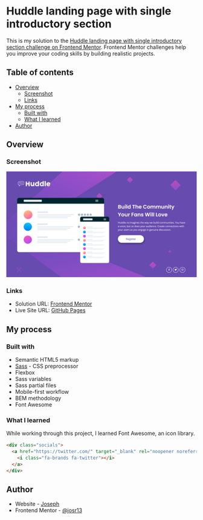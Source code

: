 # Huddle landing page with single introductory section

This is my solution to the [Huddle landing page with single introductory section challenge on Frontend Mentor](https://www.frontendmentor.io/challenges/huddle-landing-page-with-a-single-introductory-section-B_2Wvxgi0). Frontend Mentor challenges help you improve your coding skills by building realistic projects. 

## Table of contents

- [Overview](#overview)
  - [Screenshot](#screenshot)
  - [Links](#links)
- [My process](#my-process)
  - [Built with](#built-with)
  - [What I learned](#what-i-learned)
- [Author](#author)

## Overview

### Screenshot

![Huddle landing page with single introductory section desktop screenshot](images/screenshot.png)

### Links

- Solution URL: [Frontend Mentor](https://www.frontendmentor.io/solutions/responsive-huddle-landing-page-wsingle-intro-using-flexbox-sass-bem-Wtbx0HfYUr)
- Live Site URL: [GitHub Pages](https://josr13.github.io/huddle-landing-page-with-single-introductory-section/)

## My process

### Built with

- Semantic HTML5 markup
- [Sass](https://sass-lang.com/) - CSS preprocessor
- Flexbox
- Sass variables
- Sass partial files
- Mobile-first workflow
- BEM methodology
- Font Awesome

### What I learned

While working through this project, I learned Font Awesome, an icon library. 
```html
<div class="socials">
  <a href="https://twitter.com/" target="_blank" rel="noopener noreferrer" class="socials__tw">
    <i class="fa-brands fa-twitter"></i>
  </a>
</div>
```

## Author

- Website - [Joseph](https://josr13.github.io)
- Frontend Mentor - [@josr13](https://www.frontendmentor.io/profile/josr13)
